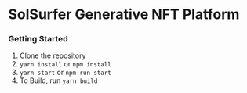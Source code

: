 # SolSurfer Generative NFT Platform

### Getting Started

1. Clone the repository
2. `yarn install` or `npm install`
3. `yarn start` or `npm run start`
4. To Build, run `yarn build`

